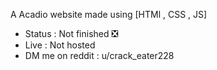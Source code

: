 A Acadio website made using [HTMl , CSS , JS]
- Status : Not finished ❎
- Live : Not hosted
- DM me on reddit : u/crack_eater228
